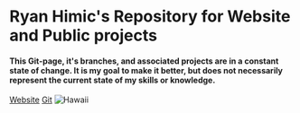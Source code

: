 

# Ryan Himic's Repository for Website and Public projects

#### This Git-page, it's branches, and associated projects are in a constant state of change. It is my goal to make it better, but does not necessarily represent the current state of my skills or knowledge.

[Website](https://rjh22.github.io/RH_Website)
[Git](https://github.com/rjh22/rjh22.github.io)
![Hawaii](https://rjh22.github.io/RH_Website/images/Hawaii-city.jpeg)
